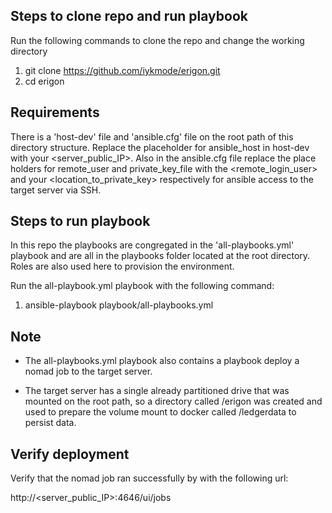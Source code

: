 
## Steps to clone repo and run playbook
Run the following commands to clone the repo and change the working directory
1. git clone https://github.com/iykmode/erigon.git
2. cd erigon 

## Requirements
There is a 'host-dev' file and 'ansible.cfg' file on the root path of this directory structure.
Replace the placeholder for ansible_host in host-dev with your <server_public_IP>.
Also in the ansible.cfg file replace the place holders for remote_user and private_key_file with the <remote_login_user> and your <location_to_private_key> respectively for ansible access to the target server via SSH.

## Steps to run playbook

In this repo the playbooks are congregated in the 'all-playbooks.yml' playbook and are all in the playbooks folder located at the root directory. Roles are also used here to provision the environment.

Run the all-playbook.yml playbook with the following command:

1. ansible-playbook playbook/all-playbooks.yml 

## Note
- The all-playbooks.yml playbook also contains a playbook deploy a nomad job to the target server.

- The target server has a single already partitioned drive that was mounted on the root path, so a directory called /erigon was created and used to prepare the volume mount to docker called /ledgerdata to persist data. 
 
## Verify deployment
Verify that the nomad job ran successfully by with the following url:

http://<server_public_IP>:4646/ui/jobs

